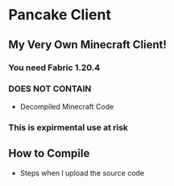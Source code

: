 # Pancake Client
## My Very Own Minecraft Client!
### You need Fabric 1.20.4

### DOES NOT CONTAIN
- Decompiled Minecraft Code

### This is expirmental use at risk


## How to Compile
- Steps when I upload the source code

